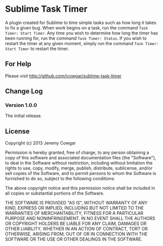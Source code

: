 # Sublime Task Timer

A plugin created for Sublime to time simple tasks such as how long
it takes to fix a given bug. When work begins on a task, run
the command `Task Timer: Start Timer`. Any time you wish to determine
how long the timer has been running for, run the command
`Task Timer: Status`. If you wish to restart the timer at any given
moment, simply run the command `Task Timer: Start Timer` to restart
the timer.

## For Help

Please visit http://github.com/jcowgar/sublime-task-timer

## Change Log

### Version 1.0.0

The initial release.

## License

Copyright (c) 2013 Jeremy Cowgar

Permission is hereby granted, free of charge, to any person obtaining a copy of this software and associated documentation files (the "Software"), to deal in the Software without restriction, including without limitation the rights to use, copy, modify, merge, publish, distribute, sublicense, and/or sell copies of the Software, and to permit persons to whom the Software is furnished to do so, subject to the following conditions:

The above copyright notice and this permission notice shall be included in all copies or substantial portions of the Software.

THE SOFTWARE IS PROVIDED "AS IS", WITHOUT WARRANTY OF ANY KIND, EXPRESS OR IMPLIED, INCLUDING BUT NOT LIMITED TO THE WARRANTIES OF MERCHANTABILITY, FITNESS FOR A PARTICULAR PURPOSE AND NONINFRINGEMENT. IN NO EVENT SHALL THE AUTHORS OR COPYRIGHT HOLDERS BE LIABLE FOR ANY CLAIM, DAMAGES OR OTHER LIABILITY, WHETHER IN AN ACTION OF CONTRACT, TORT OR OTHERWISE, ARISING FROM, OUT OF OR IN CONNECTION WITH THE SOFTWARE OR THE USE OR OTHER DEALINGS IN THE SOFTWARE.
